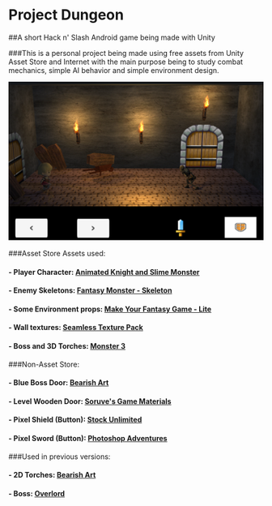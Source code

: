 # Project Dungeon
##A short Hack n' Slash Android game being made with Unity

###This is a personal project being made using free assets from Unity Asset Store and Internet with the main purpose being to study combat mechanics, simple AI behavior and simple environment design.

![](https://github.com/mvpires/project-dungeon/blob/master/Assets/Images/projectdg.png)

###Asset Store Assets used:
#### - Player Character: [Animated Knight and Slime Monster](https://www.assetstore.unity3d.com/en/#!/content/24471)
#### - Enemy Skeletons: [Fantasy Monster - Skeleton](https://www.assetstore.unity3d.com/en/#!/content/35635)
#### - Some Environment props: [Make Your Fantasy Game - Lite](https://www.assetstore.unity3d.com/en/#!/content/8312)
#### - Wall textures: [Seamless Texture Pack](https://www.assetstore.unity3d.com/en/#!/content/21934)
#### - Boss and 3D Torches: [Monster 3](https://www.assetstore.unity3d.com/en/#!/content/48933)

###Non-Asset Store:
#### - Blue Boss Door: [Bearish Art](http://bearish-art.blogspot.com.br/2015/08/blue-dungeon.html)
#### - Level Wooden Door: [Soruve's Game Materials](https://rmgamematerial.wordpress.com/2011/04/10/fsmtiles/)
#### - Pixel Shield (Button): [Stock Unlimited](http://images.cdn2.stockunlimited.net/clipart/pixel-art-shield_1958392.jpg)
#### - Pixel Sword (Button): [Photoshop Adventures](http://photoshopadventures.com/?p=56)

###Used in previous versions:
#### - 2D Torches: [Bearish Art](http://bearish-art.blogspot.com.br/2015/08/blue-dungeon.html)
#### - Boss: [Overlord](https://www.assetstore.unity3d.com/en/#!/content/48768)


